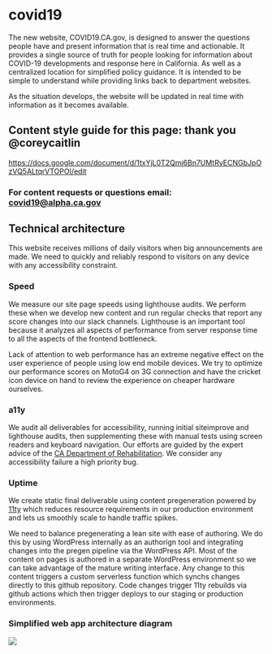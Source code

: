 # covid19
The new website, COVID19.CA.gov, is designed to answer the questions people have and present information that is real time and actionable. It provides a single source of  truth for people looking for information about COVID-19 developments and response here in California. As well as a centralized location for simplified policy guidance. It is intended to be simple to understand while providing links back to department websites.

As the situation develops, the website will be updated in real time with information as it becomes available.

## Content style guide for this page: thank you @coreycaitlin 
https://docs.google.com/document/d/1txYjL0T2Qmi6Bn7UMtRyECNGbJpOzVQ5ALtqrVTOPOI/edit 

### For content requests or questions email: covid19@alpha.ca.gov 

## Technical architecture

This website receives millions of daily visitors when big announcements are made. We need to quickly and reliably respond to visitors on any device with any accessibility constraint.

### Speed

We measure our site page speeds using lighthouse audits. We perform these when we develop new content and run regular checks that report any score changes into our slack channels. Lighthouse is an important tool because it analyzes all aspects of performance from server response time to all the aspects of the frontend bottleneck. 

Lack of attention to web performance has an extreme negative effect on the user experience of people using low end mobile devices. We try to optimize our performance scores on MotoG4 on 3G connection and have the cricket icon device on hand to review the experience on cheaper hardware ourselves.

### a11y

We audit all deliverables for accessibility, running initial siteimprove and lighthouse audits, then supplementing these with manual tests using screen readers and keyboard navigation. Our efforts are guided by the expert advice of the <a href="https://www.dor.ca.gov/">CA Department of Rehabilitation</a>. We consider any accessibility failure a high priority bug.

### Uptime

We create static final deliverable using content pregeneration powered by <a href="https://www.11ty.dev/">11ty</a> which reduces resource requirements in our production environment and lets us smoothly scale to handle traffic spikes.

We need to balance pregenerating a lean site with ease of authoring. We do this by using WordPress internally as an authorign tool and integrating changes into the pregen pipeline via the WordPress API. Most of the content on pages is authored in a separate WordPress environment so we can take advantage of the mature writing interface. Any change to this content triggers a custom serverless function which synchs changes directly to this github repository. Code changes trigger 11ty rebuilds via github actions which then trigger deploys to our staging or production environments.

### Simplified web app architecture diagram

<img src="src/img/webAppReferenceArchitecture">